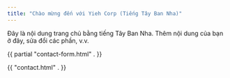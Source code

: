 ```yaml
---
title: "Chào mừng đến với Yieh Corp (Tiếng Tây Ban Nha)"
---
```


Đây là nội dung trang chủ bằng tiếng Tây Ban Nha. Thêm nội dung của bạn ở đây, sửa đổi các phần, v.v.

{{ partial "contact-form.html" . }}

{{ "contact.html" . }}
